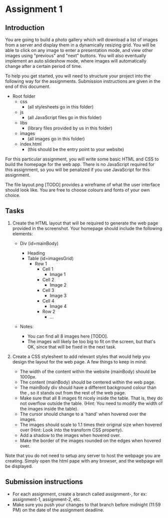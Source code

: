 # Assignment 1

## Introduction

You are going to build a photo gallery which will download a list of images from a server and display them in a dynamically resizing grid. You will be able to click on any image to enter a presentation mode, and view other images using "previous" and "next" buttons. You will also eventually implement an auto slideshow mode, where images will automatically change after a certain period of time.

To help you get started, you will need to structure your project into the following way for the assignments. Submission instructions are given in the end of this document.

- Root folder
    - css
        - (all stylesheets go in this folder)
    - js
        - (all JavaScript files go in this folder)
    - libs
        - (library files provided by us in this folder)
    - images
        - (all images go in this folder)
    - index.html
        - (this should be the entry point to your website)

For this particular assignment, you will write some basic HTML and CSS to build the homepage for the web app. There is no JavaScript required for this assignment, so you will be penalized if you use JavaScript for this assignment.

The file layout.png [TODO] provides a wireframe of what the user interface should look like. You are free to choose colours and fonts of your own choice.

## Tasks

1. Create the HTML layout that will be required to generate the web page provided in the screenshot. Your homepage should include the following elements:
    - Div (id=mainBody)
        - Heading
        - Table (id=imagesGrid)
            - Row 1
                - Cell 1
                    - Image 1
                - Cell 2
                    - Image 2
                - Cell 3
                    - Image 3
                - Cell 4
                    - Image 4
                - Row 2
                    - ...

    - Notes:
        - You can find all 8 images here [TODO].
        - The images will likely be too big to fit on the screen, but that's OK, since that will be fixed in the next task.

2. Create a CSS stylesheet to add relevant styles that would help you design the layout for the web page. A few things to keep in mind:
    - The width of the content within the website (mainBody) should be 1000px.
    - The content (mainBody) should be centered within the web page.
    - The mainBody div should have a different background colour than the <body>, so it stands out from the rest of the web page.
    - Make sure that all 8 images fit nicely inside the table. That is, they do not overflow outside the table. (Hint: You need to modify the width of the images inside the table).
    - The cursor should change to a 'hand' when hovered over the images.
    - The images should scale to 1.1 times their original size when hovered over (Hint: Look into the transform CSS property).
    - Add a shadow to the images when hovered over.
    - Make the border of the images rounded on the edges when hovered over.

Note that you do not need to setup any server to host the webpage you are creating. Simply open the html pape with any browser, and the webpage will be displayed.

## Submission instructions
- For each assignment, create a branch called assignment-, for ex: assignment-1, assignment-2, etc.
- Make sure you push your changes to that branch before midnight (11:59 PM) on the date of the assignment deadline.
